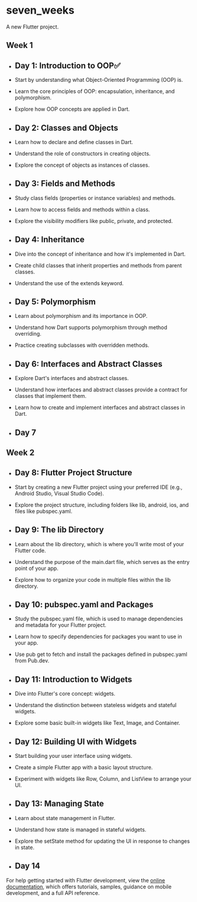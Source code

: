 # seven_weeks

A new Flutter project.

## Week 1


- ## Day 1: Introduction to OOP✅

- Start by understanding what Object-Oriented Programming (OOP) is.
- Learn the core principles of OOP: encapsulation, inheritance, and polymorphism.
- Explore how OOP concepts are applied in Dart.

- ## Day 2: Classes and Objects

- Learn how to declare and define classes in Dart.
- Understand the role of constructors in creating objects.
- Explore the concept of objects as instances of classes.

- ## Day 3: Fields and Methods

- Study class fields (properties or instance variables) and methods.
- Learn how to access fields and methods within a class.
- Explore the visibility modifiers like public, private, and protected.

- ## Day 4: Inheritance

- Dive into the concept of inheritance and how it's implemented in Dart.
- Create child classes that inherit properties and methods from parent classes.
- Understand the use of the extends keyword.

- ## Day 5: Polymorphism

- Learn about polymorphism and its importance in OOP.
- Understand how Dart supports polymorphism through method overriding.
- Practice creating subclasses with overridden methods.

- ## Day 6: Interfaces and Abstract Classes

- Explore Dart's interfaces and abstract classes.
- Understand how interfaces and abstract classes provide a contract for classes that implement them.
- Learn how to create and implement interfaces and abstract classes in Dart.

- ## Day 7

## Week 2


- ## Day 8: Flutter Project Structure

- Start by creating a new Flutter project using your preferred IDE (e.g., Android Studio, Visual Studio Code).
- Explore the project structure, including folders like lib, android, ios, and files like pubspec.yaml.

- ## Day 9: The lib Directory

- Learn about the lib directory, which is where you'll write most of your Flutter code.
- Understand the purpose of the main.dart file, which serves as the entry point of your app.
- Explore how to organize your code in multiple files within the lib directory.

- ## Day 10: pubspec.yaml and Packages

- Study the pubspec.yaml file, which is used to manage dependencies and metadata for your Flutter project.
- Learn how to specify dependencies for packages you want to use in your app.
- Use pub get to fetch and install the packages defined in pubspec.yaml from Pub.dev.

- ## Day 11: Introduction to Widgets

- Dive into Flutter's core concept: widgets.
- Understand the distinction between stateless widgets and stateful widgets.
- Explore some basic built-in widgets like Text, Image, and Container.

- ## Day 12: Building UI with Widgets

- Start building your user interface using widgets.
- Create a simple Flutter app with a basic layout structure.
- Experiment with widgets like Row, Column, and ListView to arrange your UI.

- ## Day 13: Managing State

- Learn about state management in Flutter.
- Understand how state is managed in stateful widgets.
- Explore the setState method for updating the UI in response to changes in state.


- ## Day 14


For help getting started with Flutter development, view the
[online documentation](https://docs.flutter.dev/), which offers tutorials,
samples, guidance on mobile development, and a full API reference.

